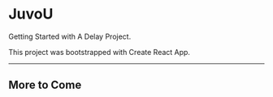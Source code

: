 # JuvoU

Getting Started with A Delay Project.


This project was bootstrapped with Create React App. 

---

## More to Come
